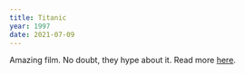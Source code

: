 ```yaml
---
title: Titanic
year: 1997
date: 2021-07-09
---
```


Amazing film. No doubt, they hype about it. Read more [here](/post/movie-titanic-1994).